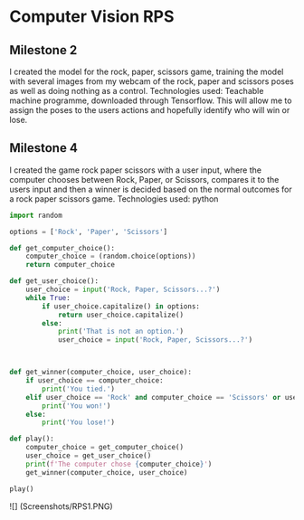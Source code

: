 # Computer Vision RPS

## Milestone 2
I created the model for the rock, paper, scissors game, training the model with several images from my webcam of the rock, paper and scissors poses as well as doing nothing as a control.
Technologies used: Teachable machine programme, downloaded through Tensorflow. This will allow me to assign the poses to the users actions and hopefully identify who will win or lose. 

## Milestone 4
I created the game rock paper scissors with a user input, where the computer chooses between Rock, Paper, or Scissors, compares it to the users input and then a winner is decided based on the normal outcomes for a rock paper scissors game.
Technologies used: python

``` python
import random

options = ['Rock', 'Paper', 'Scissors']

def get_computer_choice():
    computer_choice = (random.choice(options))
    return computer_choice

def get_user_choice():
    user_choice = input('Rock, Paper, Scissors...?')
    while True:
        if user_choice.capitalize() in options:
            return user_choice.capitalize()
        else:
            print('That is not an option.')
            user_choice = input('Rock, Paper, Scissors...?')



def get_winner(computer_choice, user_choice):
    if user_choice == computer_choice:
        print('You tied.')
    elif user_choice == 'Rock' and computer_choice == 'Scissors' or user_choice == 'Paper' and computer_choice == 'Rock' or user_choice == 'Scissors' and computer_choice == 'Paper':
        print('You won!')
    else:
        print('You lose!')

def play():
    computer_choice = get_computer_choice()
    user_choice = get_user_choice()
    print(f'The computer chose {computer_choice}')
    get_winner(computer_choice, user_choice)

play()
```
![] (Screenshots/RPS1.PNG)

